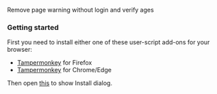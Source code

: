 Remove page warning without login and verify ages

### Getting started

First you need to install either one of these user-script add-ons for your browser:

* [Tampermonkey](https://addons.mozilla.org/en-US/firefox/addon/tampermonkey/) for Firefox
* [Tampermonkey](https://chrome.google.com/webstore/detail/tampermonkey/dhdgffkkebhmkfjojejmpbldmpobfkfo) for Chrome/Edge

Then open [this](https://raw.githubusercontent.com/gvoze32/removeadultwarningwithoutlogin/master/removeadultwarningwithoutlogin.user.js) to show Install dialog.
